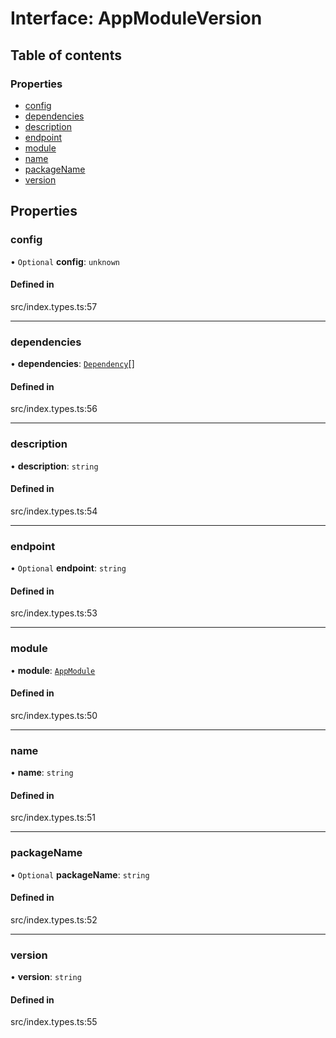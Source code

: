 # Interface: AppModuleVersion

## Table of contents

### Properties

- [config](../wiki/AppModuleVersion#config)
- [dependencies](../wiki/AppModuleVersion#dependencies)
- [description](../wiki/AppModuleVersion#description)
- [endpoint](../wiki/AppModuleVersion#endpoint)
- [module](../wiki/AppModuleVersion#module)
- [name](../wiki/AppModuleVersion#name)
- [packageName](../wiki/AppModuleVersion#packagename)
- [version](../wiki/AppModuleVersion#version)

## Properties

### config

• `Optional` **config**: `unknown`

#### Defined in

src/index.types.ts:57

___

### dependencies

• **dependencies**: [`Dependency`](../wiki/~internal~.Dependency)[]

#### Defined in

src/index.types.ts:56

___

### description

• **description**: `string`

#### Defined in

src/index.types.ts:54

___

### endpoint

• `Optional` **endpoint**: `string`

#### Defined in

src/index.types.ts:53

___

### module

• **module**: [`AppModule`](../wiki/AppModule)

#### Defined in

src/index.types.ts:50

___

### name

• **name**: `string`

#### Defined in

src/index.types.ts:51

___

### packageName

• `Optional` **packageName**: `string`

#### Defined in

src/index.types.ts:52

___

### version

• **version**: `string`

#### Defined in

src/index.types.ts:55
